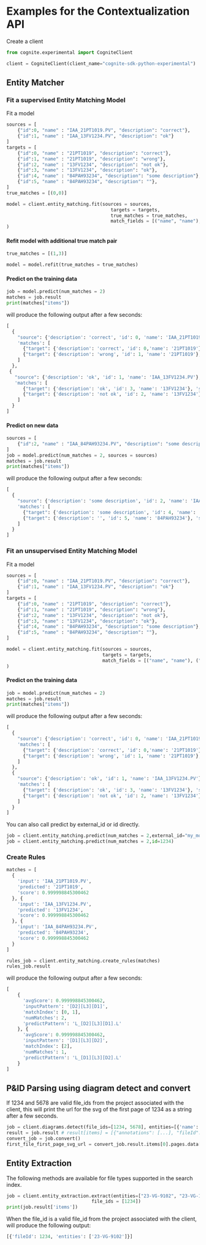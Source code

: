 
# Examples for the Contextualization API
Create a client
```python
from cognite.experimental import CogniteClient

client = CogniteClient(client_name="cognite-sdk-python-experimental")
```

## Entity Matcher

### Fit a supervised Entity Matching Model
Fit a model
```python
sources = [
    {"id":0, "name" : "IAA_21PT1019.PV", "description": "correct"}, 
    {"id":1, "name" : "IAA_13FV1234.PV", "description": "ok"}
]
targets = [
    {"id":0, "name" : "21PT1019", "description": "correct"}, 
    {"id":1, "name" : "21PT1019", "description": "wrong"}, 
    {"id":2, "name" : "13FV1234", "description": "not ok"},
    {"id":3, "name" : "13FV1234", "description": "ok"},
    {"id":4, "name" : "84PAH93234", "description": "some description"},
    {"id":5, "name" : "84PAH93234", "description": ""},
]
true_matches = [(0,0)]

model = client.entity_matching.fit(sources = sources,
                                      targets = targets,
                                      true_matches = true_matches,
                                      match_fields = [("name", "name"), ("description", "description")]
)
```
#### Refit model with additional true match pair
```python
true_matches = [(1,3)]

model = model.refit(true_matches = true_matches)
```

#### Predict on the training data
```python
job = model.predict(num_matches = 2)
matches = job.result
print(matches["items"])
```
will produce the following output after a few seconds:
```python
[
  {
    "source": {'description': 'correct', 'id': 0, 'name': 'IAA_21PT1019.PV'},
    'matches': [
      {"target": {'description': 'correct', 'id': 0,'name': '21PT1019'}, 'score': 0.9},
      {"target": {'description': 'wrong', 'id': 1, 'name': '21PT1019'}, 'score': 0.0}
    ]
  },
 {
   "source": {'description': 'ok', 'id': 1, 'name': 'IAA_13FV1234.PV'},
   'matches': [
      {"target": {'description': 'ok', 'id': 3, 'name': '13FV1234'}, 'score': 0.9},
      {"target": {'description': 'not ok', 'id': 2, 'name': '13FV1234'}, 'score': 0.2}
    ]
  }
]
```
#### Predict on new data
```python
sources = [
    {"id":2, "name" : "IAA_84PAH93234.PV", "description": "some description"},
]
job = model.predict(num_matches = 2, sources = sources)
matches = job.result
print(matches["items"])
```
will produce the following output after a few seconds:
```python
[
  {
    "source": {'description': 'some description', 'id': 2, 'name': 'IAA_84PAH93234.PV'}, 
    'matches': [
      {"target": {'description': 'some description', 'id': 4, 'name': '84PAH93234'}, 'score': 0.9}, 
      {"target": {'description': '', 'id': 5, 'name': '84PAH93234'}, 'score': 0.0}
    ]
  }
]
```

### Fit an unsupervised Entity Matching Model
Fit a model
```python
sources = [
    {"id":0, "name" : "IAA_21PT1019.PV", "description": "correct"}, 
    {"id":1, "name" : "IAA_13FV1234.PV", "description": "ok"}
]
targets = [
    {"id":0, "name" : "21PT1019", "description": "correct"}, 
    {"id":1, "name" : "21PT1019", "description": "wrong"}, 
    {"id":2, "name" : "13FV1234", "description": "not ok"},
    {"id":3, "name" : "13FV1234", "description": "ok"},
    {"id":4, "name" : "84PAH93234", "description": "some description"},
    {"id":5, "name" : "84PAH93234", "description": ""},
]

model = client.entity_matching.fit(sources = sources,
                                   targets = targets,
                                   match_fields = [("name", "name"), ("description", "description")]
)
```
#### Predict on the training data
```python
job = model.predict(num_matches = 2)
matches = job.result
print(matches["items"])
```
will produce the following output after a few seconds:
```python
[
  {
    "source": {'description': 'correct', 'id': 0, 'name': 'IAA_21PT1019.PV'},
    'matches': [
      {"target": {'description': 'correct', 'id': 0,'name': '21PT1019'}, 'score': 1.0},
      {"target": {'description': 'wrong', 'id': 1, 'name': '21PT1019'}, 'score': 0.5000000000000001}
    ]
  },
  {
    "source": {'description': 'ok', 'id': 1, 'name': 'IAA_13FV1234.PV'},
    'matches': [
      {"target": {'description': 'ok', 'id': 3, 'name': '13FV1234'}, 'score': 1.0},
      {"target": {'description': 'not ok', 'id': 2, 'name': '13FV1234'}, 'score': 0.8535533905932738}
    ]
  }
]
```

You can also call predict by external_id or id directly.
```python
job = client.entity_matching.predict(num_matches = 2,external_id="my_model")
job = client.entity_matching.predict(num_matches = 2,id=1234)
```

### Create Rules

```python
matches = [
  {
    'input': 'IAA_21PT1019.PV',
    'predicted': '21PT1019',
    'score': 0.999998845300462
  }, {
    'input': 'IAA_13FV1234.PV',
    'predicted': '13FV1234',
    'score': 0.999998845300462
  }, {
    'input': 'IAA_84PAH93234.PV',
    'predicted': '84PAH93234',
    'score': 0.999998845300462
  }
]

```

```python
rules_job = client.entity_matching.create_rules(matches)
rules_job.result
```
will produce the following output after a few seconds:
```python
[
    {
      'avgScore': 0.999998845300462,
      'inputPattern': '[D2][L3][D1]',
      'matchIndex': [0, 1],
      'numMatches': 2,
      'predictPattern': 'L_[D2][L3][D1].L'
    }, {
      'avgScore': 0.999998845300462,
      'inputPattern': '[D1][L3][D2]',
      'matchIndex': [2],
      'numMatches': 1,
      'predictPattern': 'L_[D1][L3][D2].L'
    }
]

```

## P&ID Parsing using diagram detect and convert
If 1234 and 5678 are valid file_ids from the project associated with the client, this will print the url for the 
svg of the first page of 1234 as a string after a few seconds.
```python
job = client.diagrams.detect(file_ids=[1234, 5678], entities=[{'name': 'string1'},{'name': 'string2'}])
result = job.result # result[items] = [{"annotations": [...], "fileId": 1234}, {"annotations": [...], "fileId": 5678}]
convert_job = job.convert()
first_file_first_page_svg_url = convert_job.result.items[0].pages.data[0]['svg_url']
```

## Entity Extraction

The following methods are available for file types supported in the search index.
```python
job = client.entity_extraction.extract(entities=["23-VG-9102", "23-VG-1000-not-existing"], 
                               file_ids = [1234])
print(job.result['items'])
```

When the file_id is a valid file_id from the project associated with the client, will produce the following output:
```python
[{'fileId': 1234, 'entities': ['23-VG-9102']}]
```
